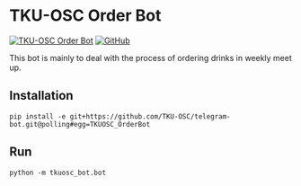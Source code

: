 # TKU-OSC Order Bot

[![TKU-OSC Order Bot](https://img.shields.io/badge/orderbot-TKU--OSC-blue.svg)](https://t.me/TKUOSC_OrderBot)
[![GitHub](https://img.shields.io/github/license/mashape/apistatus.svg?style=social)](https://raw.githubusercontent.com/TKU-OSC/telegram-bot/master/LICENSE)

This bot is mainly to deal with the process of ordering drinks in weekly meet up.  

## Installation
    pip install -e git+https://github.com/TKU-OSC/telegram-bot.git@polling#egg=TKUOSC_OrderBot
    
## Run
    python -m tkuosc_bot.bot
